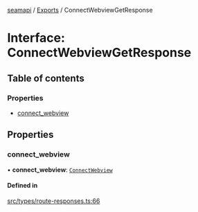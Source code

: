 [seamapi](../README.md) / [Exports](../modules.md) / ConnectWebviewGetResponse

# Interface: ConnectWebviewGetResponse

## Table of contents

### Properties

- [connect\_webview](ConnectWebviewGetResponse.md#connect_webview)

## Properties

### connect\_webview

• **connect\_webview**: [`ConnectWebview`](ConnectWebview.md)

#### Defined in

[src/types/route-responses.ts:66](https://github.com/seamapi/javascript/blob/main/src/types/route-responses.ts#L66)
